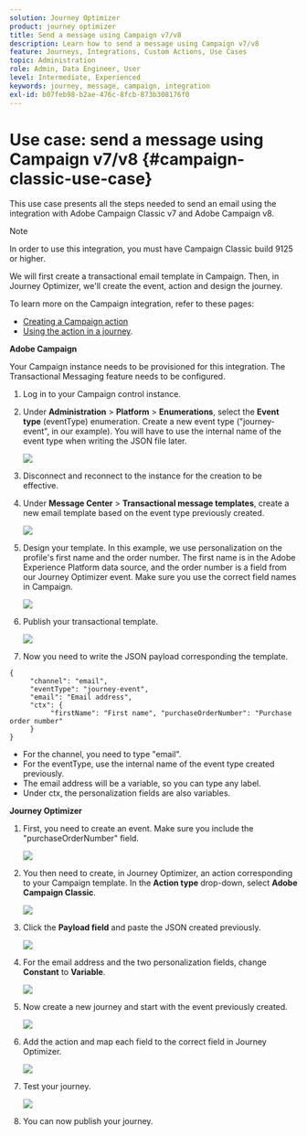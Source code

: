 ```yaml
---
solution: Journey Optimizer
product: journey optimizer
title: Send a message using Campaign v7/v8
description: Learn how to send a message using Campaign v7/v8
feature: Journeys, Integrations, Custom Actions, Use Cases
topic: Administration
role: Admin, Data Engineer, User
level: Intermediate, Experienced
keywords: journey, message, campaign, integration
exl-id: b07feb98-b2ae-476c-8fcb-873b308176f0
---
```

# Use case: send a message using Campaign v7/v8 {#campaign-classic-use-case}

This use case presents all the steps needed to send an email using the integration with Adobe Campaign Classic v7 and Adobe Campaign v8.

>[!NOTE]
>
>In order to use this integration, you must have Campaign Classic build 9125 or higher.

We will first create a transactional email template in Campaign. Then, in Journey Optimizer, we'll create the event, action and design the journey.

To learn more on the Campaign integration, refer to these pages:

* [Creating a Campaign action](../action/acc-action.md)
* [Using the action in a journey](../building-journeys/using-adobe-campaign-classic.md).

**Adobe Campaign**

Your Campaign instance needs to be provisioned for this integration. The Transactional Messaging feature needs to be configured.

1. Log in to your Campaign control instance. 

1. Under **Administration** > **Platform** > **Enumerations**, select the **Event type** (eventType) enumeration. Create a new event type ("journey-event", in our example). You will have to use the internal name of the event type when writing the JSON file later. 

    ![](assets/accintegration-uc-1.png)

1. Disconnect and reconnect to the instance for the creation to be effective.

1. Under **Message Center** > **Transactional message templates**, create a new email template based on the event type previously created.

    ![](assets/accintegration-uc-2.png)

1. Design your template. In this example, we use personalization on the profile's first name and the order number. The first name is in the Adobe Experience Platform data source, and the order number is a field from our Journey Optimizer event. Make sure you use the correct field names in Campaign. 

    ![](assets/accintegration-uc-3.png)

1. Publish your transactional template.

    ![](assets/accintegration-uc-4.png)

1. Now you need to write the JSON payload corresponding the template. 

```
{
     "channel": "email",
     "eventType": "journey-event",
     "email": "Email address",
     "ctx": {
          "firstName": "First name", "purchaseOrderNumber": "Purchase order number"
     }
}
```

* For the channel, you need to type "email".
* For the eventType, use the internal name of the event type created previously.
* The email address will be a variable, so you can type any label.
* Under ctx, the personalization fields are also variables.

**Journey Optimizer**

1. First, you need to create an event. Make sure you include the "purchaseOrderNumber" field.

    ![](assets/accintegration-uc-5.png)

1. You then need to create, in Journey Optimizer, an action corresponding to your Campaign template. In the **Action type** drop-down, select **Adobe Campaign Classic**. 

    ![](assets/accintegration-uc-6.png)

1. Click the **Payload field** and paste the JSON created previously.

    ![](assets/accintegration-uc-7.png)

1. For the email address and the two personalization fields, change **Constant** to **Variable**.

    ![](assets/accintegration-uc-8.png)

1. Now create a new journey and start with the event previously created.

    ![](assets/accintegration-uc-9.png)

1. Add the action and map each field to the correct field in Journey Optimizer. 

    ![](assets/accintegration-uc-10.png)

1. Test your journey.

    ![](assets/accintegration-uc-11.png)

1. You can now publish your journey.
